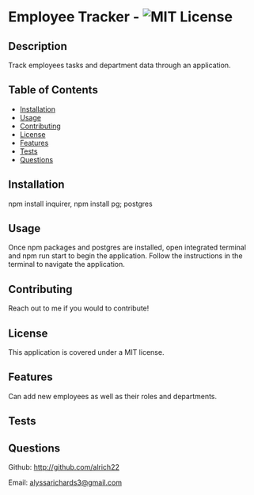 # Employee Tracker - ![MIT License](https://img.shields.io/badge/License-MIT-yellow.svg)
## Description

Track employees tasks and department data through an application.

## Table of Contents 

- [Installation](#installation)
- [Usage](#usage)
- [Contributing](#contributing)
- [License](#license)
- [Features](#features)
- [Tests](#tests)
- [Questions](#questions)

## Installation

npm install inquirer, npm install pg; postgres

## Usage

Once npm packages and postgres are installed, open integrated terminal and npm run start to begin the application. Follow the instructions in the terminal to navigate the application.

## Contributing

Reach out to me if you would to contribute!

## License

This application is covered under a MIT license.
## Features

Can add new employees as well as their roles and departments.

## Tests



## Questions

Github: http://github.com/alrich22

Email: alyssarichards3@gmail.com
